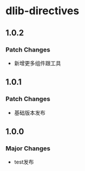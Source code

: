 # dlib-directives

## 1.0.2

### Patch Changes

- 新增更多组件跟工具

## 1.0.1

### Patch Changes

- 基础版本发布

## 1.0.0

### Major Changes

- test发布
